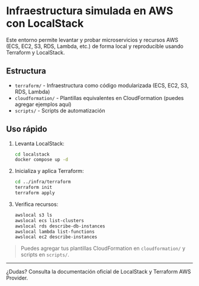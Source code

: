 # Infraestructura simulada en AWS con LocalStack

Este entorno permite levantar y probar microservicios y recursos AWS (ECS, EC2, S3, RDS, Lambda, etc.) de forma local y reproducible usando Terraform y LocalStack.

## Estructura
- `terraform/` - Infraestructura como código modularizada (ECS, EC2, S3, RDS, Lambda)
- `cloudformation/` - Plantillas equivalentes en CloudFormation (puedes agregar ejemplos aquí)
- `scripts/` - Scripts de automatización

## Uso rápido

1. Levanta LocalStack:
   ```sh
   cd localstack
   docker compose up -d
   ```
2. Inicializa y aplica Terraform:
   ```sh
   cd ../infra/terraform
   terraform init
   terraform apply
   ```
3. Verifica recursos:
   ```sh
   awslocal s3 ls
   awslocal ecs list-clusters
   awslocal rds describe-db-instances
   awslocal lambda list-functions
   awslocal ec2 describe-instances
   ```

> Puedes agregar tus plantillas CloudFormation en `cloudformation/` y scripts en `scripts/`.

---

¿Dudas? Consulta la documentación oficial de LocalStack y Terraform AWS Provider.
